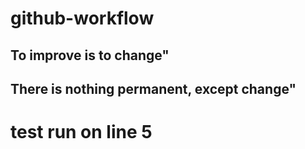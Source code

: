 # github-workflow
## To improve is to change"
## There is nothing permanent, except change"

# test run on line 5